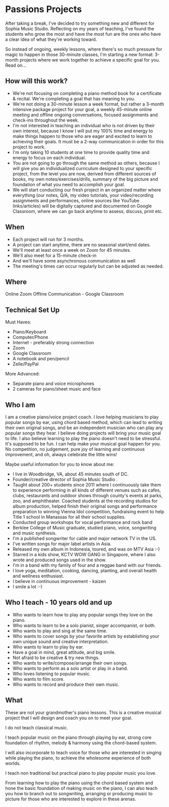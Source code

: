 # Passions Projects
After taking a break, I've decided to try something new and different for Sophia Music Studio. Reflecting on my years of teaching, I've found the students who grow the most and have the most fun are the ones who have a clear idea of what they're working toward.

So instead of ongoing, weekly lessons, where there's so much pressure for magic to happen in those 30-minute classes, I'm starting a new format: 3-month projects where we work together to achieve a specific goal for you. Read on…

## How will this work?

 - We're not focusing on completing a piano method book for a certificate & recital. We're completing a goal that has meaning to you.
 - We're not doing a 30-minute lesson a week format, but rather a 3-month intensive package project for your goal, a weekly 45-minute online meeting and offline ongoing conversations, focused assignments and check-ins throughout the week. 
 - I'm not interested in teaching an individual who is not driven by their own interest, because I know I will put my 100% time and energy to make things happen to those who are eager and excited to learn to achieving their goals. It must be a 2-way communication in order for this project to work. 
 - I'm only taking 10 students at one time to provide quality time and energy to focus on each individual.
 - You are not going to go through the same method as others, because I will give you an individualized curriculum designed to your specific project, from the level you are now, derived from different sources of books, my own notes/exercises/drills, summary of the big picture and foundation of what you need to accomplish your goal.
 - We will start conducting our fresh project in an organized matter where everything (our notes, Q/A, my video tutorials, your video/recording assignments and performances, online sources like YouTube links/articles) will be digitally captured and documented on Google Classroom, where we can go back anytime to assess, discuss, print etc.

## When 

 - Each project will run for 3 months. 
 - A project can start anytime, there are no seasonal start/end dates.
 - We'll meet at least once a week on Zoom for 45 minutes.
 - We'll also meet for a 15-minute check-in
 - And we'll have some asynchronous communication as well
 - The meeting's times can occur regularly but can be adjusted as needed.

## Where

Online Zoom 
Offline Communication - Google Classroom

## Technical Set Up

 Must Haves:
 - Piano/Keyboard
 - Computer/Phone
 - Internet - preferably strong connection
 - Zoom
 - Google Classroom
 - A notebook and pen/pencil
 - Zelle/PayPal

More Advanced:
 - Separate piano and voice microphones
 - 2 cameras for piano/sheet music and face

## Who I am
I am a creative piano/voice project coach.
I love helping musicians to play popular songs by ear, using chord based method, which can lead to writing their own original songs, and be an independent musician who can play any popular songs they hear.
I believe doing projects will bring your music goal to life. 
I also believe learning to play the piano doesn't need to be stressful. It's supposed to be fun. 
I can help make your musical goal happen for you.
No competition, no judgement, pure joy of learning and continuous improvement, and oh, always celebrate the little wins!

Maybe useful information for you to know about me:

 - I live in Woodbridge, VA, about 45 minutes south of DC.
 - Founder/creative director of Sophia Music Studio .
 - Taught about 200+ students since 2011 where I continuously take them to experience performing in all kinds of different venues such as cafes, clubs, restaurants and outdoor shows through county's events at parks, zoo, and amphitheater. Coached students at the recording studios for album production, helped finish their original songs and performance preparation to winning Vienna Idol competition, fundraising event to help Title 1 school in Manassas for all their school supplies. 
 - Conducted group workshops for vocal performance and rock band
 - Berklee College of Music graduate, studied piano, voice, songwriting and music synthesis.
 - I'm a published songwriter for cable and major network TV in the US.
 - I've written songs for major label artists in Asia.
 - Released my own album in Indonesia, toured, and was on MTV Asia :-)
 - Starred in a kids show, KCTV WOW GANG in Singapore, where I also wrote and produced songs used in the show.
 - I'm in a band with my family of four and a reggae band with our friends.
 - I love yoga, meditation, cooking, dancing, planting, and overall health and wellness enthusiast.
 - I believe in continuous improvement - kaizen
 - I smile a lot :-)

## Who I teach - 10 years old and up

 - Who wants to learn how to play any popular songs they love on the piano.
 - Who wants to learn to be a solo pianist, singer accompanist, or both.
 - Who wants to play and sing at the same time.
 - Who wants to cover songs by your favorite artists by establishing your own unique sound and creative interpretation.
 - Who wants to learn to play by ear.
 - Have a goal in mind, great attitude, and big smile.
 - Not afraid to be creative & try new things.
 - Who wants to write/compose/arrange their own songs.
 - Who wants to perform as a solo artist or play in a band.
 - Who loves listening to popular music.
 - Who wants to film score.
 - Who wants to record and produce their own music.

## What

These are not your grandmother's piano lessons. This is a creative musical project that I will design and coach you on to meet your goal.

I do not teach classical music.

I teach popular music on the piano through playing by ear, strong core foundation of rhythm, melody & harmony using the chord-based system.

I will also incorporate to teach voice for those who are interested in singing while playing the piano, to achieve the wholesome experience of both worlds.

I teach non traditional but practical piano to play popular music you love.

From learning how to play the piano using the chord based system and hone the basic foundation of making music on the piano, I can also teach you how to branch out to songwriting, arranging or producing music to picture for those who are interested to explore in these arenas.

## 













<!--stackedit_data:
eyJoaXN0b3J5IjpbLTE3MzUyMDc3NjgsODU0Njk5NzkzLC0xNz
Y4NjI2MjEwLC0xMjIxNTEzOTU3LC0yMDE0ODU5MzU2LC0xOTM2
MTE0MDE1LC03NTE2NTAyNDUsLTEyMTgyMjE4MjUsMTE4NDI1ND
EwOSwtMTYzOTIzMzA3OCwtODgzMzM0MDE2LC0yMDg4NzQ2NjEy
XX0=
-->